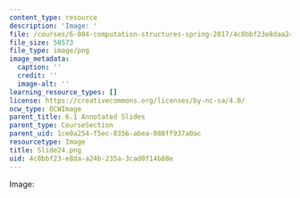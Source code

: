 ```yaml
---
content_type: resource
description: 'Image: '
file: /courses/6-004-computation-structures-spring-2017/4c8bbf23e8daa24b235a3cad0f14b88e_Slide24.png
file_size: 58573
file_type: image/png
image_metadata:
  caption: ''
  credit: ''
  image-alt: ''
learning_resource_types: []
license: https://creativecommons.org/licenses/by-nc-sa/4.0/
ocw_type: OCWImage
parent_title: 6.1 Annotated Slides
parent_type: CourseSection
parent_uid: 1ce0a254-f5ec-8356-abea-088ff937a0ac
resourcetype: Image
title: Slide24.png
uid: 4c8bbf23-e8da-a24b-235a-3cad0f14b88e
---
```

Image: 